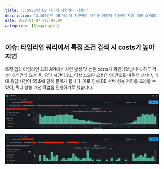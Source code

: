 ```yaml
---
title: "3,500만건 DB 데이터 지연쿼리 개선기"
description: "3,500만건 DB 데이터 지연쿼리 개선을 어떻게 적용했는지에 대해 소개합니다."
date: 2025-01-07 +22:00:00
categories: [Blogging,db]
---
```


## 이슈: 타임라인 쿼리에서 특정 조건 검색 시 costs가 높아 지연

특정 앱의 타임라인 조회 API에서 지연 발생 및 높은 costs가 확인되었습니다. 하루 약 1만 3천 건의 요청 중, 응답 시간이 2초 이상 소요된 요청은 96건으로 비율은 낮지만, 최대 응답 시간이 55초에 달해 문제가 됩니다. 이로 인해 DB 서버 성능 저하를 초래할 수 있어, 쿼리 성능 개선 작업을 진행하기로 했습니다.

![2024-01-07-01.png](/assets/img/db/2024-12-30-db-01.png)

![2024-01-07-02.png](/assets/img/db/2024-12-30-db-02.png)

